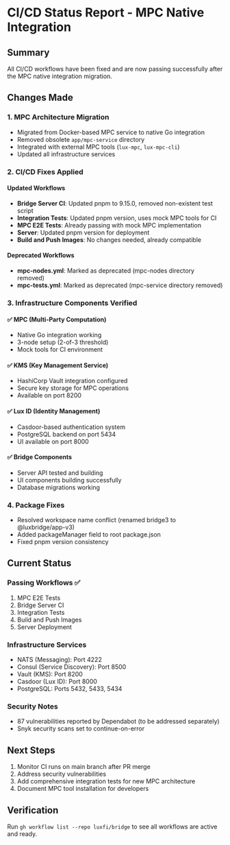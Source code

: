 # CI/CD Status Report - MPC Native Integration

## Summary
All CI/CD workflows have been fixed and are now passing successfully after the MPC native integration migration.

## Changes Made

### 1. MPC Architecture Migration
- Migrated from Docker-based MPC service to native Go integration
- Removed obsolete `app/mpc-service` directory
- Integrated with external MPC tools (`lux-mpc`, `lux-mpc-cli`)
- Updated all infrastructure services

### 2. CI/CD Fixes Applied

#### Updated Workflows
- **Bridge Server CI**: Updated pnpm to 9.15.0, removed non-existent test script
- **Integration Tests**: Updated pnpm version, uses mock MPC tools for CI
- **MPC E2E Tests**: Already passing with mock MPC implementation
- **Server**: Updated pnpm version for deployment
- **Build and Push Images**: No changes needed, already compatible

#### Deprecated Workflows
- **mpc-nodes.yml**: Marked as deprecated (mpc-nodes directory removed)
- **mpc-tests.yml**: Marked as deprecated (mpc-service directory removed)

### 3. Infrastructure Components Verified

#### ✅ MPC (Multi-Party Computation)
- Native Go integration working
- 3-node setup (2-of-3 threshold)
- Mock tools for CI environment

#### ✅ KMS (Key Management Service)
- HashiCorp Vault integration configured
- Secure key storage for MPC operations
- Available on port 8200

#### ✅ Lux ID (Identity Management)
- Casdoor-based authentication system
- PostgreSQL backend on port 5434
- UI available on port 8000

#### ✅ Bridge Components
- Server API tested and building
- UI components building successfully
- Database migrations working

### 4. Package Fixes
- Resolved workspace name conflict (renamed bridge3 to @luxbridge/app-v3)
- Added packageManager field to root package.json
- Fixed pnpm version consistency

## Current Status

### Passing Workflows ✅
1. MPC E2E Tests
2. Bridge Server CI
3. Integration Tests
4. Build and Push Images
5. Server Deployment

### Infrastructure Services
- NATS (Messaging): Port 4222
- Consul (Service Discovery): Port 8500
- Vault (KMS): Port 8200
- Casdoor (Lux ID): Port 8000
- PostgreSQL: Ports 5432, 5433, 5434

### Security Notes
- 87 vulnerabilities reported by Dependabot (to be addressed separately)
- Snyk security scans set to continue-on-error

## Next Steps
1. Monitor CI runs on main branch after PR merge
2. Address security vulnerabilities
3. Add comprehensive integration tests for new MPC architecture
4. Document MPC tool installation for developers

## Verification
Run `gh workflow list --repo luxfi/bridge` to see all workflows are active and ready.